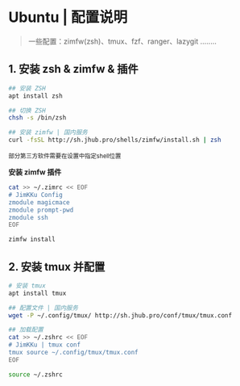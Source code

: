 # Ubuntu | 配置说明

> 一些配置：zimfw(zsh)、tmux、fzf、ranger、lazygit ........

## 1. 安装 zsh & zimfw & 插件

```bash
## 安装 ZSH
apt install zsh

## 切换 ZSH
chsh -s /bin/zsh

## 安装 zimfw | 国内服务
curl -fsSL http://sh.jhub.pro/shells/zimfw/install.sh | zsh
```

<sup>部分第三方软件需要在设置中指定shell位置</sup>

**安装 zimfw 插件**

```bash
cat >> ~/.zimrc << EOF
# JimKKu Config
zmodule magicmace
zmodule prompt-pwd
zmodule ssh
EOF

zimfw install
```

## 2. 安装 tmux 并配置

```bash
# 安装 tmux
apt install tmux

## 配置文件 | 国内服务
wget -P ~/.config/tmux/ http://sh.jhub.pro/conf/tmux/tmux.conf

## 加载配置
cat >> ~/.zshrc << EOF
# JimKKu | tmux conf
tmux source ~/.config/tmux/tmux.conf
EOF

source ~/.zshrc
```

